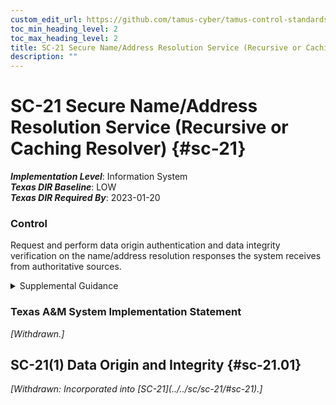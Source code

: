 ```yaml
---
custom_edit_url: https://github.com/tamus-cyber/tamus-control-standards/tree/main/content/tamus.edu/TAMUS_profile.xml
toc_min_heading_level: 2
toc_max_heading_level: 2
title: SC-21 Secure Name/Address Resolution Service (Recursive or Caching Resolver)
description: ""
---
```


# SC-21 Secure Name/Address Resolution Service (Recursive or Caching Resolver) {#sc-21}

_**Implementation Level**_: Information System\
_**Texas DIR Baseline**_: LOW\
_**Texas DIR Required By**_: 2023-01-20

### Control

Request and perform data origin authentication and data integrity verification on the name/address resolution responses the system receives from authoritative sources.

<details>
  <summary>Supplemental Guidance</summary>

Each client of name resolution services either performs this validation on its own or has authenticated channels to trusted validation providers. Systems that provide name and address resolution services for local clients include recursive resolving or caching domain name system (DNS) servers. DNS client resolvers either perform validation of DNSSEC signatures, or clients use authenticated channels to recursive resolvers that perform such validations. Systems that use technologies other than the DNS to map between host and service names and network addresses provide some other means to enable clients to verify the authenticity and integrity of response data.

</details>

### Texas A&M System Implementation Statement

<prop xmlns="http://csrc.nist.gov/ns/oscal/1.0" name="status" value="withdrawn">
               <em>[Withdrawn.]</em>
            </prop>
         

## SC-21(1) Data Origin and Integrity {#sc-21.01}


<prop xmlns="http://csrc.nist.gov/ns/oscal/1.0" name="status" value="withdrawn">
               <em>[Withdrawn: Incorporated into [SC-21](../../sc/sc-21/#sc-21).]</em>
            </prop>
            

